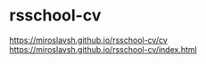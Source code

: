 # rsschool-cv 
https://miroslavsh.github.io/rsschool-cv/cv
https://miroslavsh.github.io/rsschool-cv/index.html

